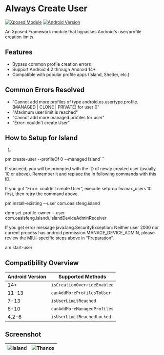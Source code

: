# Always Create User

[![Xposed Module](https://img.shields.io/badge/Xposed%20Module-✓-green.svg)](https://repo.xposed.info/)
[![Android Version](https://img.shields.io/badge/Android-4.2%2B-blue.svg)]()

An Xposed Framework module that bypasses Android's user/profile creation limits

## Features

- Bypass common profile creation errors
- Support Android 4.2 through Android 14+
- Compatible with popular profile apps (Island, Shelter, etc.)

## Common Errors Resolved

- "Cannot add more profiles of type android.os.usertype.profile.(MANAGED | CLONE | PRIVATE) for user
  0"
- "Maximum user limit is reached"
- "Cannot add more managed profiles for user"
- "Error: couldn't create User"

## How to Setup for Island
 
  1. ```shell
pm create-user --profileOf 0 --managed Island```

If succeed, you will be prompted with the ID of newly created user (usually 10 or above). Remember it and replace the <user id> in following commands with this ID.

If you got “Error: couldn’t create User”, execute setprop fw.max_users 10 first, then retry the command above.

pm install-existing --user <user id> com.oasisfeng.island

dpm set-profile-owner --user <user id> com.oasisfeng.island/.IslandDeviceAdminReceiver

If you get error message java.lang.SecurityException: Neither user 2000 nor current process has android.permission.MANAGE_DEVICE_ADMIN, please review the MIUI-specific steps above in “Preparation”.

am start-user <user id>


## Compatibility Overview

| Android Version | Supported Methods           |
|-----------------|-----------------------------|
| 14+             | `isCreationOverrideEnabled` |
| 11-13           | `canAddMoreProfilesToUser`  |
| 7-13            | `isUserLimitReached`        |
| 6-10            | `canAddMoreManagedProfiles` |
| 4.2-6           | `isUserLimitReachedLocked`  |

## Screenshot

| ![Island](https://testingcf.jsdelivr.net/gh/Xposed-Modules-Repo/io.github.icepony.alwayscreateuser@main/docs/img/Island.png) | ![Thanox](https://testingcf.jsdelivr.net/gh/Xposed-Modules-Repo/io.github.icepony.alwayscreateuser@main/docs/img/Thanox.png) |
|------------------------------------------------------------------------------------------------------------------------------|------------------------------------------------------------------------------------------------------------------------------|